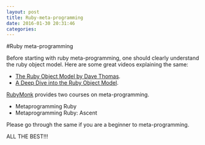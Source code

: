 ```yaml
---
layout: post
title: Ruby-meta-programming
date: 2016-01-30 20:31:46
categories:
---
```


#Ruby meta-programming

Before starting with ruby meta-programming, one should clearly understand the ruby object model.
Here are some great videos explaining the same:


* [The Ruby Object Model by Dave Thomas](https://www.youtube.com/watch?v=X2sgQ38UDVY).
* [A Deep Dive into the Ruby Object Model](https://www.youtube.com/watch?v=by5fFOBhtPQ).



[RubyMonk](http://rubymonk.com/learning/books) provides two courses on meta-programming.

* Metaprogramming Ruby
* Metaprogramming Ruby: Ascent

Please go through the same if you are a beginner to meta-programming.

ALL THE BEST!!!